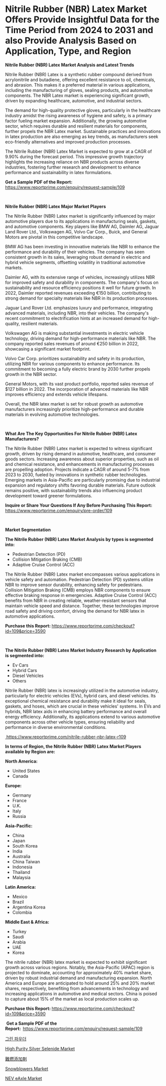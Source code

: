 <p><h1>Nitrile Rubber (NBR) Latex Market Offers Provide Insightful Data for the Time Period from 2024 to 2031 and also Provide Analysis Based on Application, Type, and Region</h1></p><p><strong>Nitrile Rubber (NBR) Latex Market Analysis and Latest Trends</strong></p>
<p><p>Nitrile Rubber (NBR) Latex is a synthetic rubber compound derived from acrylonitrile and butadiene, offering excellent resistance to oil, chemicals, and abrasion. This makes it a preferred material in various applications, including the manufacturing of gloves, sealing products, and automotive components. The NBR Latex market is experiencing significant growth, driven by expanding healthcare, automotive, and industrial sectors. </p><p>The demand for high-quality protective gloves, particularly in the healthcare industry amidst the rising awareness of hygiene and safety, is a primary factor fueling market expansion. Additionally, the growing automotive sector, which requires durable and resilient materials for components, further propels the NBR Latex market. Sustainable practices and innovations in latex production are also emerging as key trends, as manufacturers seek eco-friendly alternatives and improved production processes.</p><p>The Nitrile Rubber (NBR) Latex Market is expected to grow at a CAGR of 9.90% during the forecast period. This impressive growth trajectory highlights the increasing reliance on NBR products across diverse industries, fostering further research and development to enhance performance and sustainability in latex formulations.</p></p>
<p><strong>Get a Sample PDF of the Report:&nbsp;</strong> <a href="https://www.reportprime.com/enquiry/request-sample/109">https://www.reportprime.com/enquiry/request-sample/109</a></p>
<p>&nbsp;</p>
<p><strong>Nitrile Rubber (NBR) Latex Major Market Players</strong></p>
<p><p>The Nitrile Rubber (NBR) Latex market is significantly influenced by major automotive players due to its applications in manufacturing seals, gaskets, and automotive components. Key players like BMW AG, Daimler AG, Jaguar Land Rover Ltd., Volkswagen AG, Volvo Car Corp., Buick, and General Motors are pivotal in this competitive landscape.</p><p>BMW AG has been investing in innovative materials like NBR to enhance the performance and durability of their vehicles. The company has seen consistent growth in its sales, leveraging robust demand in electric and hybrid vehicle segments, offsetting volatility in traditional automotive markets.</p><p>Daimler AG, with its extensive range of vehicles, increasingly utilizes NBR for improved safety and durability in components. The company's focus on sustainability and resource efficiency positions it well for future growth. In 2022, Daimler reported revenues exceeding €150 billion, contributing to strong demand for specialty materials like NBR in its production processes.</p><p>Jaguar Land Rover Ltd. emphasizes luxury and performance, integrating advanced materials, including NBR, into their vehicles. The company's recent commitment to electrification hints at an increased demand for high-quality, resilient materials.</p><p>Volkswagen AG is making substantial investments in electric vehicle technology, driving demand for high-performance materials like NBR. The company reported sales revenues of around €250 billion in 2022, showcasing a significant market footprint.</p><p>Volvo Car Corp. prioritizes sustainability and safety in its production, utilizing NBR for various components to enhance performance. Its commitment to becoming a fully electric brand by 2030 further propels growth in the NBR sector.</p><p>General Motors, with its vast product portfolio, reported sales revenue of $127 billion in 2022. The incorporation of advanced materials like NBR improves efficiency and extends vehicle lifespans.</p><p>Overall, the NBR latex market is set for robust growth as automotive manufacturers increasingly prioritize high-performance and durable materials in evolving automotive technologies.</p></p>
<p>&nbsp;</p>
<p><strong>What Are The Key Opportunities For Nitrile Rubber (NBR) Latex Manufacturers?</strong></p>
<p><p>The Nitrile Rubber (NBR) Latex market is expected to witness significant growth, driven by rising demand in automotive, healthcare, and consumer goods sectors. Increasing awareness about superior properties, such as oil and chemical resistance, and enhancements in manufacturing processes are propelling adoption. Projects indicate a CAGR of around 5-7% from 2023 to 2030, fueled by innovations in synthetic rubber technologies. Emerging markets in Asia-Pacific are particularly promising due to industrial expansion and regulatory shifts favoring durable materials. Future outlook remains positive, with sustainability trends also influencing product development toward greener formulations.</p></p>
<p><strong>Inquire or Share Your Questions If Any Before Purchasing This Report:</strong> <a href="https://www.reportprime.com/enquiry/pre-order/109">https://www.reportprime.com/enquiry/pre-order/109</a></p>
<p>&nbsp;</p>
<p><strong>Market Segmentation</strong></p>
<p><strong>The Nitrile Rubber (NBR) Latex Market Analysis by types is segmented into:</strong></p>
<p><ul><li>Pedestrian Detection (PD)</li><li>Collision Mitigation Braking (CMB)</li><li>Adaptive Cruise Control (ACC)</li></ul></p>
<p><p>The Nitrile Rubber (NBR) Latex market encompasses various applications in vehicle safety and automation. Pedestrian Detection (PD) systems utilize NBR to improve sensor durability, enhancing safety for pedestrians. Collision Mitigation Braking (CMB) employs NBR components to ensure effective braking response in emergencies. Adaptive Cruise Control (ACC) benefits from NBR in creating reliable, weather-resistant sensors that maintain vehicle speed and distance. Together, these technologies improve road safety and driving comfort, driving the demand for NBR latex in automotive applications.</p></p>
<p><strong>Purchase this Report:&nbsp;</strong><a href="https://www.reportprime.com/checkout?id=109&price=3590">https://www.reportprime.com/checkout?id=109&price=3590</a></p>
<p>&nbsp;</p>
<p><strong>The Nitrile Rubber (NBR) Latex Market Industry Research by Application is segmented into:</strong></p>
<p><ul><li>Ev Cars</li><li>Hybrid Cars</li><li>Diesel Vehicles</li><li>Others</li></ul></p>
<p><p>Nitrile Rubber (NBR) latex is increasingly utilized in the automotive industry, particularly for electric vehicles (EVs), hybrid cars, and diesel vehicles. Its exceptional chemical resistance and durability make it ideal for seals, gaskets, and hoses, which are crucial in these vehicles' systems. In EVs and hybrids, NBR latex aids in enhancing battery performance and overall energy efficiency. Additionally, its applications extend to various automotive components across other vehicle types, ensuring reliability and performance in diverse environmental conditions.</p></p>
<p><a href="https://www.reportprime.com/nitrile-rubber-nbr-latex-r109">&nbsp;https://www.reportprime.com/nitrile-rubber-nbr-latex-r109</a></p>
<p><strong>In terms of Region, the Nitrile Rubber (NBR) Latex Market Players available by Region are:</strong></p>
<p>
    <p> <strong> North America: </strong>
        <ul>
            <li>United States</li>
            <li>Canada</li>
        </ul>
        </p> 
    <p> <strong> Europe: </strong>
        <ul>
            <li>Germany</li>
            <li>France</li>
            <li>U.K.</li>
            <li>Italy</li>
            <li>Russia</li>
        </ul>
        </p> 
    <p> <strong> Asia-Pacific: </strong>
        <ul>
            <li>China</li>
            <li>Japan</li>
            <li>South Korea</li>
            <li>India</li>
            <li>Australia</li>
            <li>China Taiwan</li>
            <li>Indonesia</li>
            <li>Thailand</li>
            <li>Malaysia</li>
        </ul>
        </p> 
    <p> <strong> Latin America: </strong>
        <ul>
            <li>Mexico</li>
            <li>Brazil</li>
            <li>Argentina Korea</li>
            <li>Colombia</li>
        </ul>
        </p> 
    <p> <strong> Middle East & Africa: </strong>
        <ul>
            <li>Turkey</li>
            <li>Saudi</li>
            <li>Arabia</li>
            <li>UAE</li>
            <li>Korea</li>
        </ul>
    </p>
    </p>
<p><p>The nitrile rubber (NBR) latex market is expected to exhibit significant growth across various regions. Notably, the Asia-Pacific (APAC) region is projected to dominate, accounting for approximately 40% market share, driven by robust industrial demand and manufacturing expansion. North America and Europe are anticipated to hold around 25% and 20% market shares, respectively, benefiting from advancements in technology and increasing applications in automotive and medical sectors. China is poised to capture about 15% of the market as local production scales up.</p></p>
<p><strong>Purchase this Report: </strong><a href="https://www.reportprime.com/checkout?id=109&price=3590">https://www.reportprime.com/checkout?id=109&price=3590</a></p>
<p>&nbsp;<strong>Get a Sample PDF of the Report:&nbsp;&nbsp;</strong><a href="https://www.reportprime.com/enquiry/request-sample/109">https://www.reportprime.com/enquiry/request-sample/109</a></p>
<p><strong></strong></p>
<p><p><a href="https://medium.com/@nargishadi90/%EB%85%B9%EC%83%89-%ED%8C%8C%EC%9A%B0%EB%8D%94-%EC%82%B0%EC%97%85%EC%97%90-%EB%8C%80%ED%95%9C-%ED%86%B5%EC%B0%B0-2031%EB%85%84%EA%B9%8C%EC%A7%80%EC%9D%98-%EC%8B%9C%EC%9E%A5-%EC%9E%AC%EB%AC%B4-%EC%83%81%ED%83%9C-%EC%8B%9C%EC%9E%A5-%EA%B7%9C%EB%AA%A8-%EB%B0%8F-%EC%88%98%EC%9D%B5-%EB%B6%84%EC%84%9D-c152496d0554">그린 파우더</a></p><p><a href="https://issuu.com/reportprime-2/docs/high-purity-silver-selenide-market-_86efb40700f260">High Purity Silver Selenide Market</a></p><p><a href="https://medium.com/@vadkqfca47/%E6%88%90%E9%95%B7%E6%BD%9C%E5%9C%A8%E5%8A%9B%E3%81%AE%E8%A7%A3%E6%94%BE-2024%E5%B9%B4%E3%81%8B%E3%82%892031%E5%B9%B4%E3%81%BE%E3%81%A7%E3%81%AE%E6%9C%9F%E9%96%93%E3%81%AB%E5%AF%BE%E3%81%99%E3%82%8B%E9%9B%A3%E7%87%83%E5%89%A4%E6%B7%BB%E5%8A%A0%E5%89%A4%E5%B8%82%E5%A0%B4%E3%81%AE%E6%88%A6%E7%95%A5%E7%9A%84%E5%88%86%E6%9E%90%E4%BA%88%E6%B8%AC-a79d1ce23908">難燃添加剤</a></p><p><a href="https://medium.com/@polesdua.1/snowblowers-market-size-is-growing-at-cagr-of-5-5-eb2533df7ce8">Snowblowers Market</a></p><p><a href="https://github.com/nathandecarvalho/Market-Research-Report-List-5/blob/main/nev-eaxle-market.md">NEV eAxle Market</a></p></p>